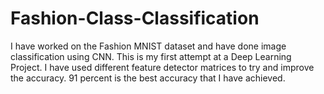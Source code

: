 # Fashion-Class-Classification
I have worked on the Fashion MNIST dataset and have done image classification using CNN. This is my first attempt at a Deep Learning Project. I have used different feature detector matrices to try and improve the accuracy. 91 percent is the best accuracy that I have achieved.
